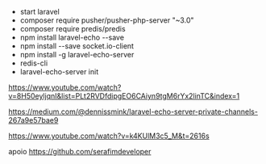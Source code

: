 - start laravel
- composer require pusher/pusher-php-server "~3.0"
- composer require predis/predis
- npm install laravel-echo --save
- npm install --save socket.io-client
- npm install -g laravel-echo-server
- redis-cli
- laravel-echo-server init


https://www.youtube.com/watch?v=8H50eyljqnI&list=PLt2RVDfdipgEO6CAiyn9tgM6rYx2linTC&index=1

https://medium.com/@dennissmink/laravel-echo-server-private-channels-267a9e57bae9

https://www.youtube.com/watch?v=k4KUlM3c5_M&t=2616s

apoio https://github.com/serafimdeveloper
